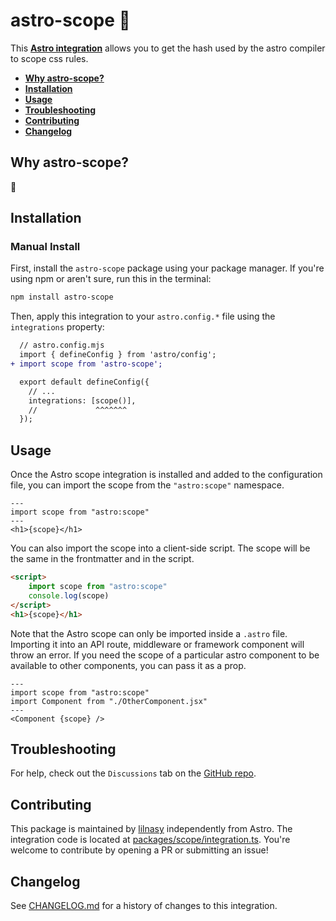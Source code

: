 # astro-scope 🔭

This **[Astro integration][astro-integration]** allows you to get the hash used by the astro compiler to scope css rules.

- <strong>[Why astro-scope?](#why-astro-scope)</strong>
- <strong>[Installation](#installation)</strong>
- <strong>[Usage](#usage)</strong>
- <strong>[Troubleshooting](#troubleshooting)</strong>
- <strong>[Contributing](#contributing)</strong>
- <strong>[Changelog](#changelog)</strong>

## Why astro-scope?
🤷

## Installation

### Manual Install

First, install the `astro-scope` package using your package manager. If you're using npm or aren't sure, run this in the terminal:

```sh
npm install astro-scope
```

Then, apply this integration to your `astro.config.*` file using the `integrations` property:

```diff lang="js" "scope()"
  // astro.config.mjs
  import { defineConfig } from 'astro/config';
+ import scope from 'astro-scope';

  export default defineConfig({
    // ...
    integrations: [scope()],
    //             ^^^^^^^
  });
```

## Usage

Once the Astro scope integration is installed and added to the configuration file, you can import the scope from the `"astro:scope"` namespace.

```astro
---
import scope from "astro:scope"
---
<h1>{scope}</h1>
```

You can also import the scope into a client-side script. The scope will be the same in the frontmatter and in the script.

```html
<script>
    import scope from "astro:scope"
    console.log(scope)
</script>
<h1>{scope}</h1>
```

Note that the Astro scope can only be imported inside a `.astro` file. Importing it into an API route, middleware or framework component will throw an error. If you need the scope of a particular astro component to be available to other components, you can pass it as a prop.

```astro
---
import scope from "astro:scope"
import Component from "./OtherComponent.jsx"
---
<Component {scope} />
```

## Troubleshooting

For help, check out the `Discussions` tab on the [GitHub repo](https://github.com/lilnasy/gratelets/discussions).

## Contributing

This package is maintained by [lilnasy](https://github.com/lilnasy) independently from Astro. The integration code is located at [packages/scope/integration.ts](https://github.com/lilnasy/gratelets/blob/main/packages/scope/integration.ts). You're welcome to contribute by opening a PR or submitting an issue!

## Changelog

See [CHANGELOG.md](https://github.com/lilnasy/gratelets/blob/main/packages/scope/CHANGELOG.md) for a history of changes to this integration.

[astro-integration]: https://docs.astro.build/en/guides/integrations-guide/
